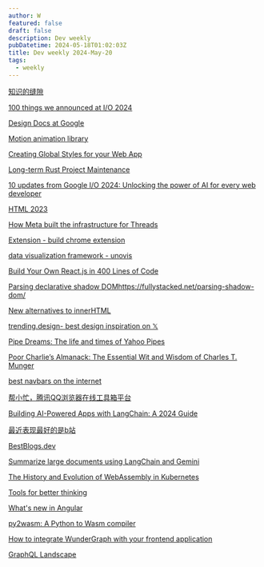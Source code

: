 ```yaml
---
author: W
featured: false
draft: false
description: Dev weekly
pubDatetime: 2024-05-18T01:02:03Z
title: Dev weekly 2024-May-20
tags:
  - weekly
---
```


[知识的缝隙](https://mp.weixin.qq.com/s/Nu16xFYIInSZN5hjW-avrw)

[100 things we announced at I/O 2024](https://blog.google/technology/ai/google-io-2024-100-announcements/)

[Design Docs at Google](https://www.industrialempathy.com/posts/design-docs-at-google/)

[Motion animation library](https://motion.dev/)

[Creating Global Styles for your Web App](https://dev.to/mirzaleka/creating-global-styles-for-your-web-app-3gcc?s=09&utm_source=pocket_reader)

[Long-term Rust Project Maintenance](https://corrode.dev/blog/long-term-rust-maintenance/?s=09&utm_source=pocket_reader)

[10 updates from Google I/O 2024: Unlocking the power of AI for every web developer](https://developer.chrome.com/blog/web-at-io24?linkId=9844208&utm_source=pocket_reader)

[HTML 2023](https://2023.stateofhtml.com/en-US)

[How Meta built the infrastructure for Threads](https://engineering.fb.com/2023/12/19/core-infra/how-meta-built-the-infrastructure-for-threads/)

[Extension - build chrome extension](https://extension.js.org/)

[data visualization framework - unovis](https://unovis.dev/)

[Build Your Own React.js in 400 Lines of Code](https://webdeveloper.beehiiv.com/p/build-react-400-lines-code)

[Parsing declarative shadow DOM]()https://fullystacked.net/parsing-shadow-dom/

[New alternatives to innerHTML](https://fullystacked.net/innerhtml-alternatives/)

[trending.design- best design inspiration on 𝕏](https://trending.design/)

[Pipe Dreams: The life and times of Yahoo Pipes](https://retool.com/pipes)

[Poor Charlie’s Almanack: The Essential Wit and Wisdom of Charles T. Munger](https://press.stripe.com/poor-charlies-almanack)

[best navbars on the internet](https://www.navbar.gallery/)

[帮小忙，腾讯QQ浏览器在线工具箱平台](https://tool.browser.qq.com/)

[Building AI-Powered Apps with LangChain: A 2024 Guide](https://blog.gopenai.com/building-ai-powered-apps-with-langchain-a-2024-guide-a21df1d26b6c)

[最近表现最好的是b站](https://mp.weixin.qq.com/s/0CplJPBCCoXhTuVst45jVA)

[BestBlogs.dev ](https://www.bestblogs.dev/)

[Summarize large documents using LangChain and Gemini](https://github.com/google/generative-ai-docs/blob/main/examples/gemini/python/langchain/Gemini_LangChain_Summarization_WebLoad.ipynb)

[The History and Evolution of WebAssembly in Kubernetes](https://www.fermyon.com/blog/history-and-evolution-of-webassembly-in-kubernetes)

[Tools for better thinking](https://untools.co/?s=09&utm_source=pocket_saves)

[What's new in Angular](https://www.youtube.com/watch?v=srP2P6j4Cqw)

[py2wasm: A Python to Wasm compiler](https://wasmer.io/posts/py2wasm-a-python-to-wasm-compiler)

[How to integrate WunderGraph with your frontend application](https://blog.logrocket.com/how-to-integrate-wundergraph-frontend-application/)

[GraphQL Landscape](https://landscape.graphql.org/)

[]()

[]()

[]()

[]()

[]()

[]()

[]()

[]()

[]()
